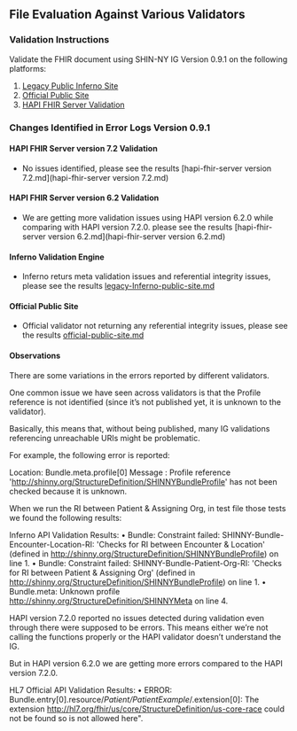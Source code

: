 ## File Evaluation Against Various Validators

### Validation Instructions

Validate the FHIR document using SHIN-NY IG Version 0.9.1 on the following platforms:
1. [Legacy Public Inferno Site](https://inferno.healthit.gov/validator/)
2. [Official Public Site](https://validator.fhir.org/)
4. [HAPI FHIR Server Validation ](https://synthetic.fhir.api.devl.techbd.org/Bundle/$validate)


### Changes Identified in Error Logs Version 0.9.1


#### HAPI FHIR Server version 7.2 Validation 

- No issues identified, please see the results [hapi-fhir-server version 7.2.md](hapi-fhir-server version 7.2.md) 

#### HAPI FHIR Server version 6.2 Validation

- We are getting more validation issues using HAPI version 6.2.0 while comparing with HAPI version 7.2.0. please see the results [hapi-fhir-server version 6.2.md](hapi-fhir-server version 6.2.md) 


#### Inferno Validation Engine

- Inferno returs meta validation issues and referential integrity issues, please see the results [legacy-Inferno-public-site.md](legacy-Inferno-public-site.md)

#### Official Public Site

- Official validator not returning any referential integrity issues, please see the results  [official-public-site.md](official-public-site.md) 

#### Observations

There are some variations in the errors reported by different validators. 

One common issue we have seen across validators is that the Profile reference is not identified (since it’s not published yet, it is unknown to the validator). 

Basically, this means that, without being published, many IG validations referencing unreachable URIs might be problematic.

For example, the following error is reported:

Location: Bundle.meta.profile[0]
Message : Profile reference 'http://shinny.org/StructureDefinition/SHINNYBundleProfile' has not been checked because it is unknown.

When we run the RI between Patient & Assigning Org, in test file those tests we found the following results:

Inferno API Validation Results:
•	Bundle: Constraint failed: SHINNY-Bundle-Encounter-Location-RI: 'Checks for RI between Encounter & Location' (defined in http://shinny.org/StructureDefinition/SHINNYBundleProfile) on line 1. 
•	Bundle: Constraint failed: SHINNY-Bundle-Patient-Org-RI: 'Checks for RI between Patient & Assigning Org' (defined in http://shinny.org/StructureDefinition/SHINNYBundleProfile) on line 1. 
•	Bundle.meta: Unknown profile http://shinny.org/StructureDefinition/SHINNYMeta on line 4. 

HAPI version 7.2.0 reported no issues detected during validation even through there were supposed to be errors. This means either we’re not calling the functions properly or the HAPI validator doesn’t understand the IG. 

But in HAPI version 6.2.0 we are getting more errors compared to the HAPI version 7.2.0.

HL7 Official API Validation Results:
•	ERROR: Bundle.entry[0].resource/*Patient/PatientExample*/.extension[0]: The extension http://hl7.org/fhir/us/core/StructureDefinition/us-core-race could not be found so is not allowed here".